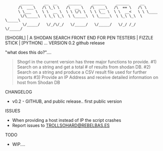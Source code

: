 
           ______     __  __     ______     ______     ______     __ 
          /\  ___\   /\ \_\ \   /\  __ \   /\  ___\   /\  == \   /\ \ 
          \ \___  \  \ \  __ \  \ \ \/\ \  \ \ \__ \  \ \  __<   \ \ \____  
           \/\_____\  \ \_\ \_\  \ \_____\  \ \_____\  \ \_\ \_\  \ \_____\ 
            \/_____/   \/_/\/_/   \/_____/   \/_____/   \/_/ /_/   \/_____/ 


[SHOGRL] | A SHODAN SEARCH FRONT END FOR PEN TESTERS | FIZZLE STICK | [PYTHON]
 ... VERSION 0.2 github release

"what does this do?"....
> Shogrl in the current version has three major functions to provide.
> #1) Search on a string and get a total # of results from shodan DB.
> #2) Search on a string and produce a CSV result file used for further imports
> #3) Provide an IP Address and receive detailed information on host from Shodan DB

CHANGELOG
- v0.2 - GITHUB, and public release.. first public version

ISSUES
- When providing a host instead of IP the script crashes
- Report issues to TROLLSOHARD@REBELBAS.ES

TODO
- WIP....
